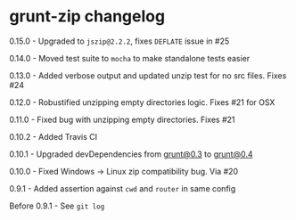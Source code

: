 # grunt-zip changelog
0.15.0 - Upgraded to `jszip@2.2.2`, fixes `DEFLATE` issue in #25

0.14.0 - Moved test suite to `mocha` to make standalone tests easier

0.13.0 - Added verbose output and updated unzip test for no src files. Fixes #24

0.12.0 - Robustified unzipping empty directories logic. Fixes #21 for OSX

0.11.0 - Fixed bug with unzipping empty directories. Fixes #21

0.10.2 - Added Travis CI

0.10.1 - Upgraded devDependencies from grunt@0.3 to grunt@0.4

0.10.0 - Fixed Windows -> Linux zip compatibility bug. Via #20

0.9.1 - Added assertion against `cwd` and `router` in same config

Before 0.9.1 - See `git log`
